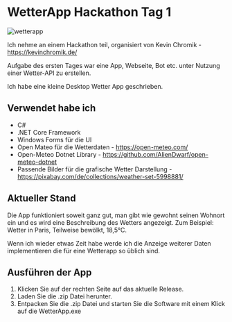 # WetterApp Hackathon Tag 1
![wetterapp](https://github.com/user-attachments/assets/12f8b0b0-cbfa-4f31-8964-b9b29f12c75f)

Ich nehme an einem Hackathon teil, organisiert von Kevin Chromik - https://kevinchromik.de/

Aufgabe des ersten Tages war eine App, Webseite, Bot etc. unter Nutzung einer Wetter-API zu erstellen.

Ich habe eine kleine Desktop Wetter App geschrieben.

## Verwendet habe ich
- C#
- .NET Core Framework
- Windows Forms für die UI
- Open Mateo für die Wetterdaten - https://open-meteo.com/
- Open-Meteo Dotnet Library - https://github.com/AlienDwarf/open-meteo-dotnet
- Passende Bilder für die grafische Wetter Darstellung - https://pixabay.com/de/collections/weather-set-5998881/

## Aktueller Stand
Die App funktioniert soweit ganz gut, man gibt wie gewohnt seinen Wohnort ein und es wird eine Beschreibung des Wetters angezeigt.
Zum Beispiel: Wetter in Paris, Teilweise bewölkt, 18,5°C.

Wenn ich wieder etwas Zeit habe werde ich die Anzeige weiterer Daten implementieren die für eine Wetterapp so üblich sind.

## Ausführen der App
1. Klicken Sie auf der rechten Seite auf das aktuelle Release.
2. Laden Sie die .zip Datei herunter.
3. Entpacken Sie die .zip Datei und starten Sie die Software mit einem Klick auf die WetterApp.exe

